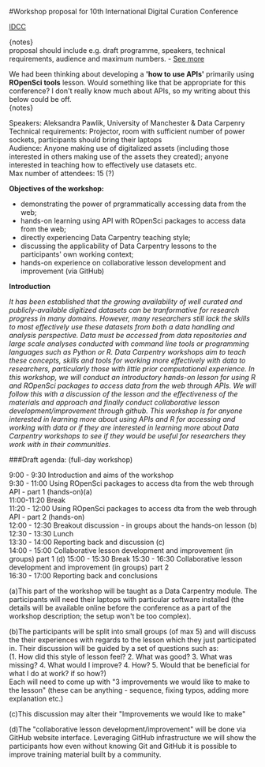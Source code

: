 
#Workshop proposal for 10th International Digital Curation Conference

[IDCC](http://www.dcc.ac.uk/events/idcc15)

{notes}  
proposal should include e.g. draft programme, speakers, technical requirements, audience and maximum numbers. - [See more](http://www.dcc.ac.uk/events/idcc15/submissions#sthash.4beJ8q4k.dpuf) 

We had been thinking about developing a **'how to use APIs'** primarily using **ROpenSci tools** lesson. Would something like that be appropriate for this conference? I don't really know much about APIs, so my writing about this below could be off.   
{notes}

Speakers: Aleksandra Pawlik, University of Manchester & Data Carpenry  
Technical requirements: Projector, room with sufficient number of power sockets, participants should bring their laptops  
Audience: Anyone making use of digitalized 
  assets (including those interested in others making use of the assets they created); anyone interested in teaching how to effectively use datasets etc.  
Max number of attendees: 15 (?)


**Objectives of the workshop:**  
* demonstrating the power of prgrammatically accessing data from the web;  
* hands-on learning  using API with ROpenSci packages to access data from the web;  
* directly experiencing Data Carpentry teaching style;  
* discussing the applicability of Data Carpentry lessons to the participants' own working context;  
* hands-on experience on collaborative lesson development and improvement (via GitHub) 


**Introduction**  

*It has been established that the growing availability of well curated and publicly-available digitized datasets can be tranformative for research progress in many domains. However, many researchers still lack the skills to most effectively use these datasets from both a data handling and analysis perspective. Data must be accessed from data repositories and large scale analyses conducted with command line tools or programming languages such as Python or R. Data Carpentry workshops aim to teach these concepts, skills and tools for working more effectively with data to researchers, particularly those with little prior computational experience. In this workshop, we will conduct an introductory hands-on lesson for using R and ROpenSci packages to access data from the web through APIs. We will follow this with a discussion of the lesson and the effectiveness of the materials and approach and finally conduct collaborative lesson development/improvement through github. This workshop is for anyone interested in learning more about using APIs and R for accessing and working with data or if they are interested in learning more about Data Carpentry workshops to see if they would be useful for researchers they work with in their communities.*


###Draft agenda:
(full-day workshop)

9:00 - 9:30 Introduction and aims of the workshop  
9:30 - 11:00 Using ROpenSci packages to access dta from the web through API - part 1 (hands-on)(a)  
11:00-11:20 Break  
11:20 - 12:00 Using ROpenSci packages to access dta from the web through API - part 2 (hands-on)   
12:00 - 12:30 Breakout discussion - in groups about the hands-on lesson (b)  
12:30 - 13:30 Lunch  
13:30 - 14:00 Reporting back and discussion (c)   
14:00 - 15:00 Collaborative lesson development and improvement (in groups) part 1 (d)
15:00 - 15:30 Break
15:30 - 16:30 Collaborative lesson development and improvement (in groups) part 2  
16:30 - 17:00 Reporting back and conclusions


(a)This part of the workshop will be taught as a Data Carpentry module. The participants will need their laptops with particular software installed (the details will be available online before the conference as a part of the workshop description; the setup won't be too complex).  

(b)The participants will be split into small groups (of max 5)  and will discuss the their experiences with regards to the lesson which they just participated in. Their discussion will be guided by a set of questions such as:  
(1. How did this style of lesson feel? 2. What was good? 3. What was missing? 4. What would I improve? 4. How? 5. Would that be beneficial for what I do at work? if so how?)  
Each will need to come up with "3 improvements we would like to make to the lesson" (these can be anything - sequence, fixing typos, adding more explanation etc.)
  
(c)This discussion may alter their "Improvements we would like to make"

(d)The "collaborative lesson development/improvement" will be done via GitHub website interface. Leveraging GitHub infrastructure we will show the participants how even without knowing Git and GitHub it is possible to improve training material built by a community.






